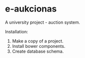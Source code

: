 e-aukcionas
===========

A university project - auction system.

Installation:

1. Make a copy of a project.
2. Install bower components.
3. Create database schema.
